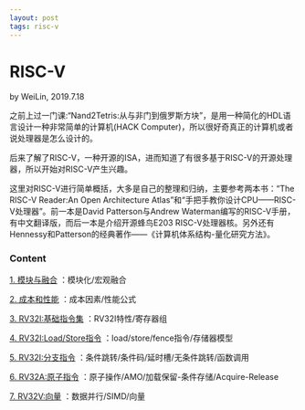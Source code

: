 ```yaml
---
layout: post
tags: risc-v
---
```


# RISC-V
by WeiLin, 2019.7.18

之前上过一门课:“Nand2Tetris:从与非门到俄罗斯方块”，是用一种简化的HDL语言设计一种非常简单的计算机(HACK Computer)，所以很好奇真正的计算机或者说处理器是怎么设计的。

后来了解了RISC-V，一种开源的ISA，进而知道了有很多基于RISC-V的开源处理器，所以开始对RISC-V产生兴趣。

这里对RISC-V进行简单概括，大多是自己的整理和归纳，主要参考两本书：“The RISC-V Reader:An Open Architecture Atlas”和“手把手教你设计CPU——RISC-V处理器”。前一本是David Patterson与Andrew Waterman编写的RISC-V手册，有中文翻译版，而后一本是介绍开源蜂鸟E203 RISC-V处理器核。另外还有Hennessy和Patterson的经典著作——《计算机体系结构-量化研究方法》。

### Content

[1. 模块与融合](./risc01.html)
：模块化/宏观融合

[2. 成本和性能](./risc02.html)
：成本因素/性能公式

[3. RV32I:基础指令集](./risc03.html)
：RV32I特性/寄存器组

[4. RV32I:Load/Store指令](./risc04.html)
：load/store/fence指令/存储器模型

[5. RV32I:分支指令](./risc05.html)
：条件跳转/条件码/延时槽/无条件跳转/函数调用

[6. RV32A:原子指令](./risc06.html)
：原子操作/AMO/加载保留-条件存储/Acquire-Release

[7. RV32V:向量](./risc07.html)
：数据并行/SIMD/向量
